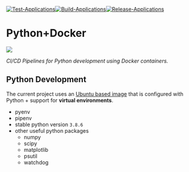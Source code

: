 [![Test-Applications](https://github.com/basavyr/Py-Docker-CI-CD/actions/workflows/test-pipeline.yml/badge.svg)](https://github.com/basavyr/Py-Docker-CI-CD/actions/workflows/test-pipeline.yml)[![Build-Applications](https://github.com/basavyr/Py-Docker-CI-CD/actions/workflows/build-pipeline.yml/badge.svg)](https://github.com/basavyr/Py-Docker-CI-CD/actions/workflows/build-pipeline.yml)[![Release-Applications](https://github.com/basavyr/Py-Docker-CI-CD/actions/workflows/release.yml/badge.svg)](https://github.com/basavyr/Py-Docker-CI-CD/actions/workflows/release.yml)

# Python+Docker 

![](https://www.docker.com/sites/default/files/d8/2019-07/horizontal-logo-monochromatic-white.png)

*CI/CD Pipelines for Python development using Docker containers.*

## Python Development

The current project uses an [Ubuntu based image](https://hub.docker.com/repository/docker/basavyr/pyenv-ubuntu) that is configured with Python + support for **virtual environments**.

* pyenv
* pipenv
* stable python version `3.8.6`
* other useful python packages
    - numpy
    - scipy
    - matplotlib
    - psutil
    - watchdog